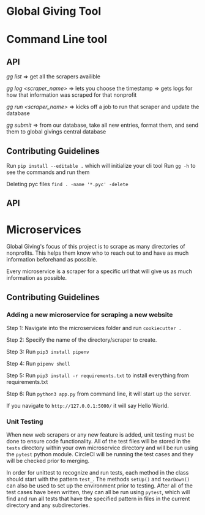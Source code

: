 # Global Giving Tool


# Command Line tool

## API

*gg list* => get all the scrapers availible


*gg log <scraper_name>* => lets you choose the timestamp => gets logs for how that information was scraped for that nonprofit


*gg run <scraper_name>* => kicks off a job to run that scraper and update the database


*gg submit* => from our database, take all new entries, format them, and send them to global givings central database


## Contributing Guidelines

Run ```pip install --editable .``` which will initialize your cli tool
Run ```gg -h``` to see the commands and run them

Deleting pyc files ```find . -name '*.pyc' -delete```

## API

# Microservices

Global Giving's focus of this project is to scrape as many directories of nonprofits. This helps them know who to reach out to and have as much information beforehand as possible. 

Every microservice is a scraper for a specific url that will give us as much information as possible. 


## Contributing Guidelines

### Adding a new microservice for scraping a new website

Step 1: Navigate into the microservices folder and run ```cookiecutter .```

Step 2: Specify the name of the directory/scraper to create.

Step 3: Run ```pip3 install pipenv```

Step 4: Run ```pipenv shell```

Step 5: Run ```pip3 install -r requirements.txt``` to install everything from requirements.txt

Step 6: Run ```python3 app.py``` from command line, it will start up the server. 

If you navigate to ```http://127.0.0.1:5000/``` it will say Hello World. 

### Unit Testing
When new web scrapers or any new feature is added, unit testing must be done to ensure code functionality. All of the test files will be stored in the `tests` directory within your own microservice directory and will be run using the `pytest` python module. CircleCI will be running the test cases and they will be checked prior to merging.

In order for unittest to recognize and run tests, each method in the class should start with the pattern `test_`. The methods `setUp()` and `tearDown()` can also be used to set up the environment prior to testing. After all of the test cases have been written, they can all be run using `pytest`, which will find and run all tests that have the specified pattern in files in the current directory and any subdirectories.






